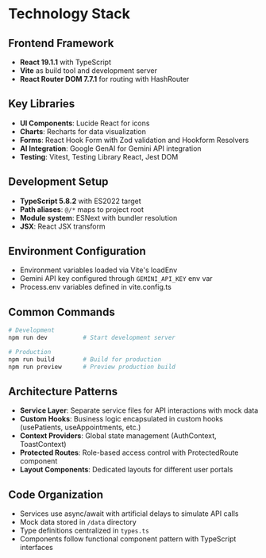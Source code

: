 # Technology Stack

## Frontend Framework
- **React 19.1.1** with TypeScript
- **Vite** as build tool and development server
- **React Router DOM 7.7.1** for routing with HashRouter

## Key Libraries
- **UI Components**: Lucide React for icons
- **Charts**: Recharts for data visualization
- **Forms**: React Hook Form with Zod validation and Hookform Resolvers
- **AI Integration**: Google GenAI for Gemini API integration
- **Testing**: Vitest, Testing Library React, Jest DOM

## Development Setup
- **TypeScript 5.8.2** with ES2022 target
- **Path aliases**: `@/*` maps to project root
- **Module system**: ESNext with bundler resolution
- **JSX**: React JSX transform

## Environment Configuration
- Environment variables loaded via Vite's loadEnv
- Gemini API key configured through `GEMINI_API_KEY` env var
- Process.env variables defined in vite.config.ts

## Common Commands
```bash
# Development
npm run dev          # Start development server

# Production
npm run build        # Build for production
npm run preview      # Preview production build
```

## Architecture Patterns
- **Service Layer**: Separate service files for API interactions with mock data
- **Custom Hooks**: Business logic encapsulated in custom hooks (usePatients, useAppointments, etc.)
- **Context Providers**: Global state management (AuthContext, ToastContext)
- **Protected Routes**: Role-based access control with ProtectedRoute component
- **Layout Components**: Dedicated layouts for different user portals

## Code Organization
- Services use async/await with artificial delays to simulate API calls
- Mock data stored in `/data` directory
- Type definitions centralized in `types.ts`
- Components follow functional component pattern with TypeScript interfaces